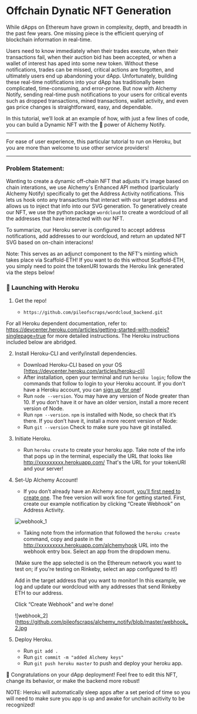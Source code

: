 Offchain Dynatic NFT Generation
============

While dApps on Ethereum have grown in complexity, depth, and breadth in the past few years. One missing piece is the efficient querying of blockchain information in real-time.

Users need to know immediately when their trades execute, when their transactions fail, when their auction bid has been accepted, or when a wallet of interest has aped into some new token. Without these notifications, trades can be missed, critical actions are forgotten, and ultimately users end up abandoning your dApp.
Unfortunately, building these real-time notifications into your dApp has traditionally been complicated, time-consuming, and error-prone. But now with Alchemy Notify, sending real-time push notifications to your users for critical events such as dropped transactions, mined transactions, wallet activity, and even gas price changes is straightforward, easy, and dependable.

In this tutorial, we’ll look at an example of how, with just a few lines of code, you can build a Dynamic NFT with the 🔋 power of Alchemy Notify.

***
For ease of user experience, this particular tutorial to run on Heroku, but you are more than welcome to use other service providers!
***

### Problem Statement: ###

Wanting to create a dynamic off-chain NFT that adjusts it's image based on chain interations, we use Alchemy's Enhanced API method (particularly Alchemy Notify) specifically to get the Address Activity notifications.  This lets us hook onto any transactions that interact with our target address and allows us to inject that info into our SVG generation. To generatively create our NFT, we use the python package `wordcloud` to create a wordcloud of all the addresses that have interacted with our NFT.  

To summarize, our Heroku server is configured to accept address notifications, add addresses to our wordcloud, and return an updated NFT SVG based on on-chain interacions!

Note: This serves as an adjunct component to the NFT's minting which takes place via Scaffold-ETH!  If you want to do this without Scaffold-ETH, you simply need to point the tokenURI towards the Heroku link generated via the steps below!

### 🚀 Launching with Heroku ###

 1. Get the repo!

      * `https://github.com/pileofscraps/wordcloud_backend.git`

For all Heroku dependent documentation, refer to:
https://devcenter.heroku.com/articles/getting-started-with-nodejs?singlepage=true
for more detailed instructions.  The Heroku instructions included below are abridged.

 2. Install Heroku-CLI and verify/install dependencies.

      * Download Heroku-CLI based on your OS [https://devcenter.heroku.com/articles/heroku-cli]
      * After installation, open your terminal and run `heroku login`; follow the commands that follow to login to your Heroku account.  If you don't have a Heroku account, you can [sign up for one](https://dashboard.heroku.com/apps)!
      * Run `node --version`.  You may have any version of Node greater than 10.  If you don’t have it or have an older version, install a more recent version of Node.
      * Run `npm --version`.  `npm` is installed with Node, so check that it’s there. If you don’t have it, install a more recent version of Node:
      * Run `git --version`   Check to make sure you have git installed.  

 3. Initiate Heroku.

      * Run `heroku create` to create your heroku app. Take note of the info that pops up in the terminal, especially the URL that looks like  http://xxxxxxxxx.herokuapp.com/ That's the URL for your tokenURI and your server!

 4. Set-Up Alchemy Account!

     * If you don’t already have an Alchemy account, [you’ll first need to create one](https://alchemy.com/?r=affiliate:ba2189be-b27d-4ce9-9d52-78ce131fdc2d). The free version will work fine for getting started.  First, create our example notification by clicking “Create Webhook” on Address Activity.


     ![webhook_1](https://github.com/pileofscraps/alchemy_notify/blob/master/webhook_1.jpg)

    * Taking note from the information that followed the `heroku create` command, copy and paste in the http://xxxxxxxxx.herokuapp.com/alchemyhook URL into the webhook entry box.  Select an app from the dropdown menu.  

    (Make sure the app selected is on the Ethereum network you want to test on; if you're testing on Rinkeby, select an app configured to it!)

    Add in the target address that you want to monitor!  In this example, we log and update our wordcloud with any addresses that send Rinkeby ETH to our address.

    Click “Create Webhook” and we’re done!

    ![webhook_2](https://github.com/pileofscraps/alchemy_notify/blob/master/webhook_2.jpg

 5. Deploy Heroku.

      * Run `git add .`
      * Run `git commit -m "added Alchemy keys"`
      * Run `git push heroku master` to push and deploy your heroku app.

🎉 Congratulations on your dApp deployment! Feel free to edit this NFT, change its behavior, or make the backend more robust!

NOTE: Heroku will automatically sleep apps after a set period of time so you will need to make sure you app is up and awake for unchain acitivity to be recognized!  

